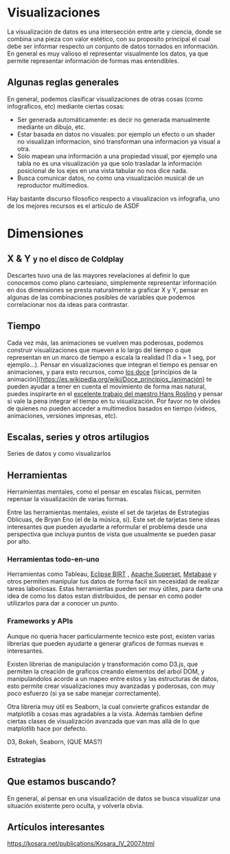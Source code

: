 # Visualizaciones

La visualización de datos es una intersección entre arte y ciencia, donde se combina una pieza con valor estético, con su proposito principal el cual debe ser informar respecto un conjunto de datos tornados en información. En general es muy valioso el representar visualmente los datos, ya que permite representar información de formas mas entendibles.

## Algunas reglas generales

En general, podemos clasificar visualizaciones de otras cosas (como infograficos, etc) mediante ciertas cosas:

* Ser generada automáticamente: es decir no generada manualmente mediante un dibujo, etc.
* Estar basada en datos no visuales: por ejemplo un efecto o un shader no visualizan informacion, sinó transforman una informacion ya visual a otra.
* Solo mapean una información a una propiedad visual, por ejemplo una tabla no es una visualización ya que solo trasladar la información posicional de los ejes en una vista tabular no nos dice nada.
* Busca comunicar datos, no como una visualización musical de un reproductor multimedios.

Hay bastante discurso filosofico respecto a visualizacion vs infografia, uno de los mejores recursos es el articulo de ASDF


# Dimensiones

## X & Y <small>y no el disco de Coldplay</small>

Descartes tuvo una de las mayores revelaciones al definir lo que conocemos como plano cartesiano, simplemente representar información en dos dimensiones se presta naturalmente a graficar X y Y, pensar en algunas de las combinaciones posibles de variables que podemos correlacionar nos da ideas para contrastar.

## Tiempo
Cada vez más, las animaciones se vuelven mas poderosas, podemos construir visualizaciones que mueven a lo largo del tiempo o que representan en un marco de tiempo a escala la realidad (1 dia = 1 seg, por ejemplo...). Pensar en visualizaciones que integran el tiempo es pensar en animaciones, y para esto recursos, como [los doce](https://en.wikipedia.org/wiki/12_basic_principles_of_animation) [principios de la animación](https://es.wikipedia.org/wiki/Doce_principios_(animación) te pueden ayudar a tener en cuenta el movimiento de forma mas natural, puedes inspirarte en el [excelente trabajo del maestro Hans Rosling](https://www.youtube.com/watch?v=jbkSRLYSojo) y pensar si vale la pena integrar el tiempo en tu visualización. Por favor no te olvides de quienes no pueden acceder a multimedios basados en tiempo (videos, animaciones, versiones impresas, etc).

## Escalas, series y otros artilugios

Series de datos y como visualizarlos

## Herramientas

Herramientas mentales, como el pensar en escalas físicas, permiten repensar la visualización de varias formas.

Entre las herramientas mentales, existe el set de tarjetas de Estrategias Oblicuas, de Bryan Eno (el de la música, si). Este set de tarjetas tiene ideas interesantes que pueden ayudarte a reformular el problema desde una perspectiva que incluya puntos de vista que usualmente se pueden pasar por alto.

### Herramientas todo-en-uno
Herramientas como Tableau, [Eclipse BIRT](http://www.eclipse.org/birt/) , [Apache Superset](https://github.com/apache/incubator-superset), [Metabase](https://github.com/metabase/metabase) y otros permiten manipular tus datos de forma facil sin necesidad de realizar tareas laboriosas. Estas herramientas pueden ser muy útiles, para darte una idea de como los datos estan distribuidos, de pensar en como poder utilizarlos para dar a conocer un punto.

### Frameworks y APIs
Aunque no queria hacer particularmente tecnico este post, existen varias librerias que pueden ayudarte a generar graficos de formas nuevas e interesantes.

Existen librerias de manipulación y transformación como D3.js, que permiten la creación de graficos creando elementos del arbol DOM, y manipulandolos acorde a un mapeo entre estos y las estructuras de datos, esto permite crear visualizaciones muy avanzadas y poderosas, con muy poco esfuerzo (si ya se sabe manejar correctamente). 

Otra libreria muy útil es Seaborn, la cual convierte graficos estandar de matplotlib a cosas mas agradables a la vista. Además tambien define ciertas clases de visualización avanzada que van mas allá de lo que matplotlib hace por defecto.



D3, Bokeh, Seaborn, (QUE MAS?)

### Estrategias


## Que estamos buscando?

En general, al pensar en una visualización de datos se busca visualizar una situación existente pero oculta, y volverla obvia.




## Artículos interesantes
https://kosara.net/publications/Kosara_IV_2007.html
